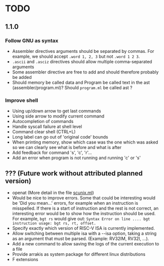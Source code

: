 # TODO

## 1.1.0

### Follow GNU as syntax

* Assembler directives arguments should be separated by commas. For example, we
  should accept `.word 1, 2, 3` but not `.word 1 2 3`.
* `.ascii` and `.asciz` directives should allow multiple comma-separated
  arguments
* Some assembler directive are free to add and should therefore probably be
  added
* Should memory be called data and Program be called text in the ast
  (assembler/program.ml)? Should `program.ml` be called ast ?

### Improve shell

* Using up/down arrow to get last commands
* Using side arrow to modify current command
* Autocompletion of commands
* Handle syscall failure at shell level
* Command clear shell (CTRL+L)
* Long label can go out of 'original code' bounds
* When printing memory, show which case was the one which was asked so we can
  clearly see what is before and what is after
* Add feedback for command 's', 'c', 'r'...
* Add an error when program is not running and running 'c' or 's'

## ??? (Future work without attributed planned version)

* openat (More detail in the file [scunix.ml](./arrakis/lib/syscall/scunix.ml))
* Would be nice to improve errors.
  Some that could be interesting would be 'Did you mean...' errors, for example
  when an instruction is misspelled.
  If there is a start of instruction and the rest is not correct, an interesting
  error would be to show how the instruction should be used.
  For example, ``bgt rs`` would give out:
  ``Syntax Error on line .... bgt instruction usage: bgt rs, rt, offset.``
* Specify exactly which version of RISC-V ISA is currently implemented.
* Allow switching between multiple isa with a --isa option, taking a string as
  an argument that must be parsed. (Example: RV32IM, RV32I, ...).
* Add a new command to allow saving the logs of the current execution to a file
* Provide arrakis as system package for different linux distributions
* F extensions

